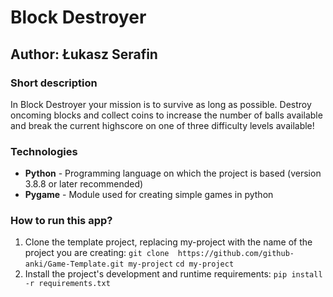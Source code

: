# Block Destroyer
## Author: Łukasz Serafin

### Short description
In Block Destroyer your mission is to survive as long as possible. 
Destroy oncoming blocks and collect coins to increase the number of balls available
and break the current highscore on one of three difficulty levels available!

### Technologies
- **Python** - Programming language on which the project is based (version 3.8.8 or later recommended)
- **Pygame** - Module used for creating simple games in python

### How to run this app?
1. Clone the template project, replacing my-project with the name of the project you are creating: 
`git clone  https://github.com/github-anki/Game-Template.git my-project`
`cd my-project `
2. Install the project's development and runtime requirements:
`pip install -r requirements.txt`